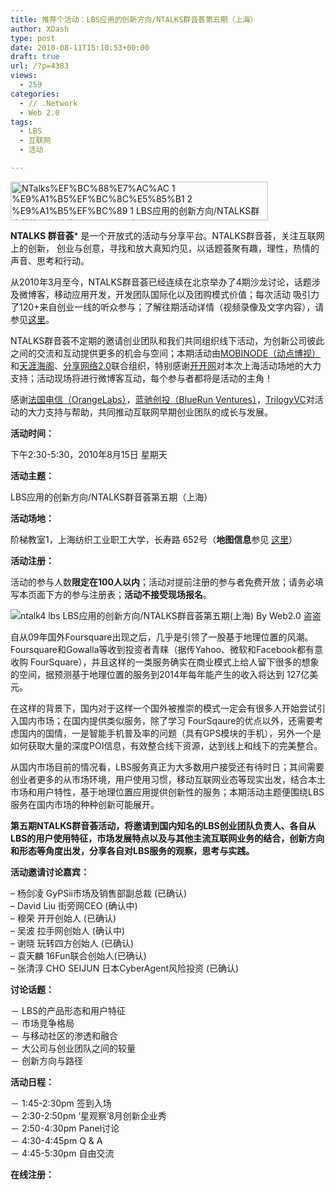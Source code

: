 ```yaml
---
title: 推荐个活动：LBS应用的创新方向/NTALKS群音荟第五期（上海）
author: XDash
type: post
date: 2010-08-11T15:10:53+00:00
draft: true
url: /?p=4383
views:
  - 259
categories:
  - // .Network
  - Web 2.0
tags:
  - LBS
  - 互联网
  - 活动

---
```

<img loading="lazy" decoding="async" title="LBS应用的创新方向/NTALKS群音荟第五期(上海)  By Web2.0 盗盗" src="http://mobinode.tv/wp-content/uploads/2010/03/NTalks%EF%BC%88%E7%AC%AC-1-%E9%A1%B5%EF%BC%8C%E5%85%B1-2-%E9%A1%B5%EF%BC%89-1.jpg" alt="NTalks%EF%BC%88%E7%AC%AC 1 %E9%A1%B5%EF%BC%8C%E5%85%B1 2 %E9%A1%B5%EF%BC%89 1 LBS应用的创新方向/NTALKS群音荟第五期(上海)  By Web2.0 盗盗" width="412" height="62" />

**NTALKS 群音荟*** 是一个开放式的活动与分享平台。NTALKS群音荟，关注互联网上的创新， 创业与创意，寻找和放大真知灼见，以话题荟聚有趣，理性，热情的声音、思考和行动。

从2010年3月至今，NTALKS群音荟已经连续在北京举办了4期沙龙讨论，话题涉及微博客，移动应用开发，开发团队国际化以及团购模式价值；每次活动 吸引力了120+来自创业一线的听众参与；了解往期活动详情（视频录像及文字内容），请参见[这里][1]。

NTALKS群音荟不定期的邀请创业团队和我们共同组织线下活动，为创新公司彼此之间的交流和互动提供更多的机会与空间；本期活动由[MOBINODE（动点博视）][2]和[天涯海阁][3]、[分享网络2.0][4]联合组织，特别感谢[开开网][5]对本次上海活动场地的大力支持；活动现场将进行微博客互动，每个参与者都将是活动的主角！

感谢[法国电信（OrangeLabs）][6]，[蓝驰创投（BlueRun Ventures）][7]，[TrilogyVC][8]对活动的大力支持与帮助，共同推动互联网早期创业团队的成长与发展。

<!--more-->

**活动时间：**

下午2:30-5:30，2010年8月15日 星期天

**活动主题：**

LBS应用的创新方向/NTALKS群音荟第五期（上海）

**活动场地：**

阶梯教室1，上海纺织工业职工大学，长寿路 652号（**地图信息**参见 [这里][9]）

**活动注册：**

活动的参与人数**限定在100人以内**；活动对提前注册的参与者免费开放；请务必填写本页面下方的参与注册表；**活动不接受现场报名**。

<img decoding="async" title="LBS应用的创新方向/NTALKS群音荟第五期(上海)  By Web2.0 盗盗" src="http://mobinode.tv/wp-content/uploads/2010/08/ntalk4-lbs.jpg" alt="ntalk4 lbs LBS应用的创新方向/NTALKS群音荟第五期(上海)  By Web2.0 盗盗" /> 

自从09年国外Foursquare出现之后，几乎是引领了一股基于地理位置的风潮。Foursquare和Gowalla等收到投资者青睐（据传Yahoo、微软和Facebook都有意收购 FourSquare），并且这样的一类服务确实在商业模式上给人留下很多的想象的空间，据预测基于地理位置的服务到2014年每年能产生的收入将达到 127亿美元。

在这样的背景下，国内对于这样一个国外被推崇的模式一定会有很多人开始尝试引入国内市场；在国内提供类似服务，除了学习 FourSqaure的优点以外，还需要考虑国内的国情，一是智能手机普及率的问题（具有GPS模块的手机），另外一个是如何获取大量的深度POI信息，有效整合线下资源，达到线上和线下的完美整合。

从国内市场目前的情况看，LBS服务真正为大多数用户接受还有待时日；其间需要创业者更多的从市场环境，用户使用习惯，移动互联网业态等现实出发，结合本土市场和用户特性，基于地理位置应用提供创新性的服务；本期活动主题便围绕LBS服务在国内市场的种种创新可能展开。

**第五期NTALKS群音荟活动，将邀请到国内知名的LBS创业团队负责人、各自从LBS的用户使用特征，市场发展特点以及与其他主流互联网业务的结合，创新方向和形态等角度出发，分享各自对LBS服务的观察，思考与实践。**

**活动邀请讨论嘉宾：**

&#8211; 杨剑凌 GyPSii市场及销售部副总裁 (已确认)  
&#8211; David Liu 街旁网CEO (确认中)  
&#8211; 穆荣 开开创始人 (已确认)  
&#8211; 吴波 拉手网创始人 (确认中)  
&#8211; 谢晓 玩转四方创始人 (已确认)  
&#8211; 袁天麟 16Fun联合创始人(已确认)  
&#8211; 张清淳 CHO SEIJUN 日本CyberAgent风险投资 (已确认)

**讨论话题：**

－ LBS的产品形态和用户特征  
－ 市场竞争格局  
－ 与移动社区的渗透和融合  
－ 大公司与创业团队之间的较量  
－ 创新方向与路径

**活动日程：**

－ 1:45-2:30pm 签到入场  
－ 2:30-2:50pm ‘星观察’8月创新企业秀  
－ 2:50-4:30pm Panel讨论  
－ 4:30-4:45pm Q & A  
－ 4:45-5:30pm 自由交流

**在线注册：**

 [1]: http://mobinode.tv/archives/category/event
 [2]: http://mobinode.tv/
 [3]: http://www.web20share.com/
 [4]: http://www.showeb20.com/
 [5]: http://k.ai/home
 [6]: http://www.orange.com/
 [7]: http://www.brv.com/china/index.html
 [8]: http://www.trilogyvc.com/
 [9]: http://ditu.google.com/maps?f=q&source=s_q&hl=en&geocode=&q=%E4%B8%8A%E6%B5%B7%E7%BA%BA%E7%BB%87%E5%B7%A5%E4%B8%9A%E8%81%8C%E5%B7%A5%E5%A4%A7%E5%AD%A6,%E9%95%BF%E5%AF%BF%E8%B7%AF652%E5%8F%B7&ie=UTF8&hq=%E7%BA%BA%E7%BB%87%E5%B7%A5%E4%B8%9A%E8%81%8C%E5%B7%A5%E5%A4%A7%E5%AD%A6,%E9%95%BF%E5%AF%BF%E8%B7%AF652%E5%8F%B7&hnear=Shanghai&ll=31.238527,121.433945&spn=0.011632,0.021651&z=16&iwloc=A&brcurrent=3,0x35b27002cd47a7f1:0x57b3bfb932aaf682,0%3B5,0,0